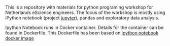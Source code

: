 This is a repository with materials for python programing workshop for Netherlands eScience engineers. The focus of the workshop is mostly using iPython notebook (project [jupyter](http://jupyter.org/)), pandas and exploratory data analysis.

Ipython Notebook runs in Docker container. Details for the container can be found in Dockerfile. This Dockerfile has been based on [ipython notebook docker image](https://registry.hub.docker.com/u/ipython/notebook/)
